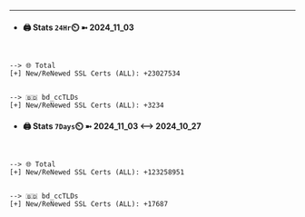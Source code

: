 

---
- #### 🖨️ **Stats** `24Hr`⏲️ ➼ 2024_11_03
```console


--> 🌐 Total
[+] New/ReNewed SSL Certs (ALL): +23027534


--> 🇧🇩 bd_ccTLDs
[+] New/ReNewed SSL Certs (ALL): +3234

```

- #### 🖨️ **Stats** `7Days`⏲️ ➼ 2024_11_03 <--> 2024_10_27
```console


--> 🌐 Total
[+] New/ReNewed SSL Certs (ALL): +123258951


--> 🇧🇩 bd_ccTLDs
[+] New/ReNewed SSL Certs (ALL): +17687

```

